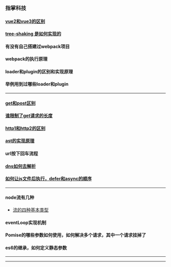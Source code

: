 ### 指掌科技

#### [vue2和vue3的区别](https://blog.csdn.net/weixin_43638968/article/details/108800361)

#### [tree-shaking 是如何实现的](https://blog.csdn.net/leelxp/article/details/108099238)

#### 有没有自己搭建过webpack项目

#### webpack的执行原理

#### loader和plugin的区别和实现原理

#### 举例用到过哪些loader和plugin

---

#### [get和post区别](https://www.cnblogs.com/zhangmumu/p/9213871.html)

#### [谁限制了get请求的长度](https://joy-jinyu.github.io/system/browser/basic.html)

#### [http1和http2的区别](https://blog.csdn.net/striveb/article/details/84230923)

#### [ast的实现原理](https://joy-jinyu.github.io/fronted/projectBuild/postcss/introduction.html)

#### url按下回车流程

#### [dns如何去解析](https://www.cnblogs.com/gopark/p/8430916.html)

#### [如何让js文件后执行，defer和async的顺序](https://developer.mozilla.org/zh-CN/docs/Web/HTML/Element/script)

---

#### node流有几种
+ [流的四种基本类型](https://www.jiyik.com/tm/xwzj/prolan_225.html)

#### eventLoop实现机制

#### Pomise的哪些参数如何使用，如何解决多个请求，其中一个请求挂掉了

#### es6的继承，如何定义静态参数

---

---

